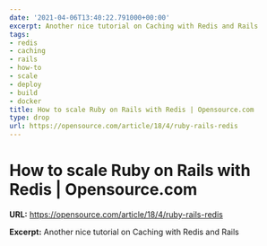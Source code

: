 ```yaml
---
date: '2021-04-06T13:40:22.791000+00:00'
excerpt: Another nice tutorial on Caching with Redis and Rails
tags:
- redis
- caching
- rails
- how-to
- scale
- deploy
- build
- docker
title: How to scale Ruby on Rails with Redis | Opensource.com
type: drop
url: https://opensource.com/article/18/4/ruby-rails-redis
---
```


# How to scale Ruby on Rails with Redis | Opensource.com

**URL:** https://opensource.com/article/18/4/ruby-rails-redis

**Excerpt:** Another nice tutorial on Caching with Redis and Rails
